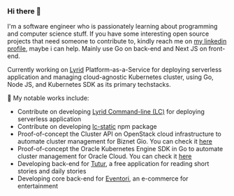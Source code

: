 ### Hi there 👋

I'm a software engineer who is passionately learning about programming and computer science stuff. If you have some interesting open source projects that need someone to contribute to, kindly reach me on [my linkedin profile](https://www.linkedin.com/in/azhary-arliansyah), maybe i can help. Mainly use Go on back-end and Next JS on front-end.

Currently working on [Lyrid](https://www.lyrid.io) Platform-as-a-Service for deploying serverless application and managing cloud-agnostic Kubernetes cluster, using Go, Node JS, and Kubernetes SDK as its primary techstacks.

🌱 My notable works include:
- Contribute on developing [Lyrid Command-line (LC)](https://docs.lyrid.io/installation) for deploying serverless application 
- Contribute on developing [lc-static](https://www.npmjs.com/package/lc-static) npm package
- Proof-of-concept the Cluster API on OpenStack cloud infrastructure to automate cluster management for Biznet Gio. You can check it [here](https://github.com/azhry/openstack-cluster-api)
- Proof-of-concept the Oracle Kubernetes Engine SDK in Go to automate cluster management for Oracle Cloud. You can check it [here](https://github.com/azhry/oracle-kubernetes-engine)
- Developing back-end for [Tutur](https://play.google.com/store/apps/details?id=co.tutur.id&hl=en), a free application for reading short stories and daily stories
- Developing core back-end for [Eventori](https://eventori.id/), an e-commerce for entertainment

<!--
**azhry/azhry** is a ✨ _special_ ✨ repository because its `README.md` (this file) appears on your GitHub profile.

Here are some ideas to get you started:

- 🔭 I’m currently working on ...
- 🌱 I’m currently learning ...
- 👯 I’m looking to collaborate on ...
- 🤔 I’m looking for help with ...
- 💬 Ask me about ...
- 📫 How to reach me: ...
- 😄 Pronouns: ...
- ⚡ Fun fact: ...
-->
